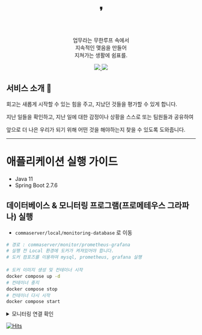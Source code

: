 <h1 align="middle"> ❜ </h1>

<br/>

 <p align="middle">업무라는 무한루프 속에서 <br> 지속적인 맺음을 만들어 <br> 지쳐가는 생활에 쉼표를.</p>

<div align="center">
    <p dir="auto">
        <a href="https://donggi-lee-bit.github.io/comma/src/main/resources/static/docs/index.html">
            <img src="https://img.shields.io/badge/API Docs-6DB33F?style=flat&logo=spring&logoColor=white">
        </a>
        <a href="https://github.com/donggi-lee-bit/comma/wiki">
            <img src="https://img.shields.io/badge/GitHub Wiki 📚-181717?style=flat&logo=Github&logoColor=white">
        </a>
    </p>
</div>


## 서비스 소개 📝

회고는 새롭게 시작할 수 있는 힘을 주고, 지났던 것들을 평가할 수 있게 합니다.

지난 일들을 확인하고, 지난 일에 대한 감정이나 상황을 스스로 또는 팀원들과 공유하여

앞으로 더 나은 우리가 되기 위해 어떤 것을 해야하는지 찾을 수 있도록 도와줍니다.

---

# 애플리케이션 실행 가이드

- Java 11
- Spring Boot 2.7.6

## 데이터베이스 & 모니터링 프로그램(프로메테우스 그라파나) 실행
- `commaserver/local/monitoring-database` 로 이동
```bash
# 경로 : commaserver/monitor/prometheus-grafana
# 실행 전 Local 환경에 도커가 켜져있어야 합니다.
# 도커 컴포즈를 이용하여 mysql, prometheus, grafana 실행

# 도커 이미지 생성 및 컨테이너 시작
docker compose up -d
# 컨테이너 중지
docker compose stop
# 컨테이너 다시 시작
docker compose start
```

<details>
<summary> 모니터링 연결 확인 </summary>
<div markdown="1">

**Mac OS 를 기준으로 된 설정입니다. Windows 에서 실행할 경우 `docker.for.mac.localhost` 대신 `host.docker.internal` 을 사용합니다.**

1. 브라우저 실행
2. `http://localhost:9090` 로 프로메테우스를 실행합니다. status -> targets 에서 연결을 확인합니다. <br>
   ![img_1.png](images/img_1.png)
3. `http://localhost:3000` 로 그라파나를 실행합니다. 처음 실행시 id/pw 를 **admin/admin** 으로 접속합니다. 비밀번호를 한 번 바꾼 뒤 `Welcome To Grafana` 페이지를 보게됩니다. <br>
   ![img_2.png](images/img_2.png)
4. 그라파나에서 data source(프로메테우스) 를 연결합니다. 왼쪽 아래의 톱니바퀴를 눌러 `Data sources` 에 접근합니다. Settings 의 HTTP URL에 `http://docker.for.mac.localhost:9090` 을 입력하여 프로메테우스를 연결합니다.
5. 그라파나에서 프로메테우스가 수집한 메트릭을 보기 위해 `Dashboard` 를 띄워주어야합니다. Dashboards -> import 에서 `import via grafana.com` 에 `6756` 을 입력하여 대시보드를 만들어줍니다. (6756은 spring boot statistics 를 보여주는 대시보드 템플릿 id입니다.) <br>
   ![img_3.png](images/img_3.png)

</div>
</details>


[![Hits](https://hits.seeyoufarm.com/api/count/incr/badge.svg?url=https%3A%2F%2Fgithub.com%2Fdonggi-lee-bit%2Fcomma&count_bg=%2379C83D&title_bg=%23555555&icon=&icon_color=%23E7E7E7&title=hits&edge_flat=false)](https://hits.seeyoufarm.com)
